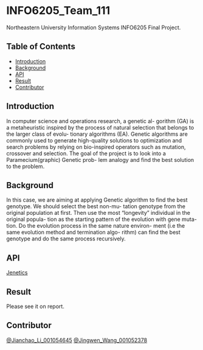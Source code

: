 # INFO6205_Team_111

Northeastern University Information Systems INFO6205 Final Project.

## Table of Contents

- [Introduction](#introduction)
- [Background](#background)
- [API](#API)
- [Result](#Result)
- [Contributor](#contributor)

## Introduction

In computer science and operations research, a genetic al- gorithm (GA) is a metaheuristic inspired by the process of natural selection that belongs to the larger class of evolu- tionary algorithms (EA). Genetic algorithms are commonly used to generate high-quality solutions to optimization and search problems by relying on bio-inspired operators such as mutation, crossover and selection. The goal of the project is to look into a Paramecium(graphic) Genetic prob- lem analogy and find the best solution to the problem.


## Background

In this case, we are aiming at applying Genetic algorithm to find the best genotype. We should select the best non-mu- tation genotype from the original population at first. Then use the most “longevity” individual in the original popula- tion as the starting pattern of the evolution with gene muta- tion. Do the evolution process in the same nature environ- ment (i.e the same evolution method and termination algo- rithm) can find the best genotype and do the same process recursively.

## API

[Jenetics](http://jenetics.io/)

## Result

Please see it on report.


## Contributor

[@Jianchao_Li_001054645](https://github.com/ljch9725)
[@Jingwen_Wang_001052378](https://github.com/Jingwen-Wang-97)
